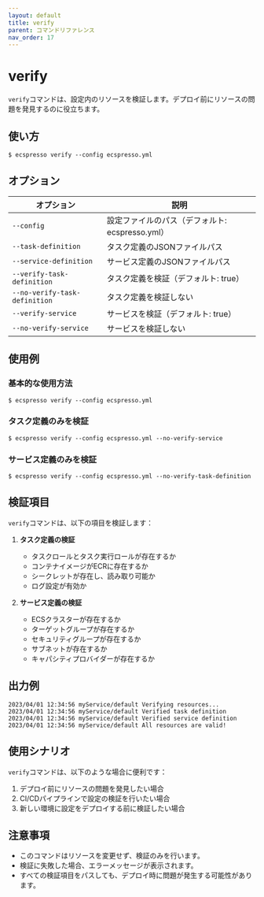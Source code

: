 ```yaml
---
layout: default
title: verify
parent: コマンドリファレンス
nav_order: 17
---
```


# verify

`verify`コマンドは、設定内のリソースを検証します。デプロイ前にリソースの問題を発見するのに役立ちます。

## 使い方

```console
$ ecspresso verify --config ecspresso.yml
```

## オプション

| オプション | 説明 |
|------------|------|
| `--config` | 設定ファイルのパス（デフォルト: ecspresso.yml） |
| `--task-definition` | タスク定義のJSONファイルパス |
| `--service-definition` | サービス定義のJSONファイルパス |
| `--verify-task-definition` | タスク定義を検証（デフォルト: true） |
| `--no-verify-task-definition` | タスク定義を検証しない |
| `--verify-service` | サービスを検証（デフォルト: true） |
| `--no-verify-service` | サービスを検証しない |

## 使用例

### 基本的な使用方法

```console
$ ecspresso verify --config ecspresso.yml
```

### タスク定義のみを検証

```console
$ ecspresso verify --config ecspresso.yml --no-verify-service
```

### サービス定義のみを検証

```console
$ ecspresso verify --config ecspresso.yml --no-verify-task-definition
```

## 検証項目

`verify`コマンドは、以下の項目を検証します：

1. **タスク定義の検証**
   - タスクロールとタスク実行ロールが存在するか
   - コンテナイメージがECRに存在するか
   - シークレットが存在し、読み取り可能か
   - ログ設定が有効か

2. **サービス定義の検証**
   - ECSクラスターが存在するか
   - ターゲットグループが存在するか
   - セキュリティグループが存在するか
   - サブネットが存在するか
   - キャパシティプロバイダーが存在するか

## 出力例

```
2023/04/01 12:34:56 myService/default Verifying resources...
2023/04/01 12:34:56 myService/default Verified task definition
2023/04/01 12:34:56 myService/default Verified service definition
2023/04/01 12:34:56 myService/default All resources are valid!
```

## 使用シナリオ

`verify`コマンドは、以下のような場合に便利です：

1. デプロイ前にリソースの問題を発見したい場合
2. CI/CDパイプラインで設定の検証を行いたい場合
3. 新しい環境に設定をデプロイする前に検証したい場合

## 注意事項

- このコマンドはリソースを変更せず、検証のみを行います。
- 検証に失敗した場合、エラーメッセージが表示されます。
- すべての検証項目をパスしても、デプロイ時に問題が発生する可能性があります。
